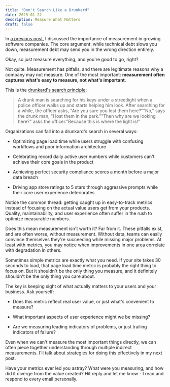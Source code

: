 ```yaml
---
title: "Don't Search Like a Drunkard"
date: 2025-01-22
description: Measure What Matters
draft: false
---
```


<p>In <a href="/articles/technical-debt-isnt-your-biggest-problem">a previous post</a>, I discussed the importance of measurement in growing software companies. The core argument: while technical debt slows you down, measurement debt may send you in the wrong direction entirely.</p><p>Okay, so just measure everything, and you're good to go, right?</p><p>Not quite. Measurement has pitfalls, and there are legitimate reasons why a company may not measure. One of the most important: <strong>measurement often captures what's easy to measure, not what's important</strong>.</p><p>This is the <a href="https://en.wikipedia.org/wiki/Streetlight_effect">drunkard's search principle</a>:</p><blockquote><p>A drunk man is searching for his keys under a streetlight when a police officer walks up and starts helping him look. After searching for a while, the officer asks, "Are you sure you lost them here?""No," says the drunk man, "I lost them in the park.""Then why are we looking here?" asks the officer."Because this is where the light is!"</p></blockquote><p>Organizations can fall into a drunkard's search in several ways:</p><ul><li><p>Optimizing page load time while users struggle with confusing workflows and poor information architecture</p></li><li><p>Celebrating record daily active user numbers while customers can't achieve their core goals in the product</p></li><li><p>Achieving perfect security compliance scores a month before a major data breach</p></li><li><p>Driving app store ratings to 5 stars through aggressive prompts while their core user experience deteriorates</p></li></ul><p>Notice the common thread: getting caught up in easy-to-track metrics instead of focusing on the actual value users get from your products. Quality, maintainability, and user experience often suffer in the rush to optimize measurable numbers.</p><p>Does this mean measurement isn't worth it? Far from it. These pitfalls exist, and are often worse, without measurement. Without data, teams can easily convince themselves they're succeeding while missing major problems. At least with metrics, you may notice when improvements in one area correlate with degradation in others.</p><p>Sometimes simple metrics are exactly what you need. If your site takes 30 seconds to load, that page load time metric is probably the right thing to focus on. But it shouldn't be the only thing you measure, and it definitely shouldn't be the only thing you care about.</p><p>The key is keeping sight of what actually matters to your users and your business. Ask yourself:</p><ul><li><p>Does this metric reflect real user value, or just what's convenient to measure?</p></li><li><p>What important aspects of user experience might we be missing?</p></li><li><p>Are we measuring leading indicators of problems, or just trailing indicators of failure?</p></li></ul><p>Even when we can't measure the most important things directly, we can often piece together understanding through multiple indirect measurements. I'll talk about strategies for doing this effectively in my next post.</p><p>Have your metrics ever led you astray? What were you measuring, and how did it diverge from the value created? Hit reply and let me know - I read and respond to every email personally.</p>
